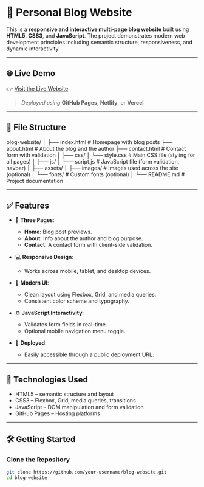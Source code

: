 # 📝 Personal Blog Website

This is a **responsive and interactive multi-page blog website** built using **HTML5**, **CSS3**, and **JavaScript**. The project demonstrates modern web development principles including semantic structure, responsiveness, and dynamic interactivity.

---

## 🌐 Live Demo

👉 [Visit the Live Website](https://your-live-site-link.com)

> _Deployed using_ **GitHub Pages**, **Netlify**, or **Vercel**

---

## 📁 File Structure



blog-website/
│
├── index.html # Homepage with blog posts
├── about.html # About the blog and the author
├── contact.html # Contact form with validation
│
├── css/
│ └── style.css # Main CSS file (styling for all pages)
│
├── js/
│ └── script.js # JavaScript file (form validation, navbar)
│
├── assets/
│ ├── images/ # Images used across the site (optional)
│ └── fonts/ # Custom fonts (optional)
│
└── README.md # Project documentation



---

## ✅ Features

- 📄 **Three Pages**:
  - **Home**: Blog post previews.
  - **About**: Info about the author and blog purpose.
  - **Contact**: A contact form with client-side validation.

- 💻 **Responsive Design**:
  - Works across mobile, tablet, and desktop devices.

- 🎨 **Modern UI**:
  - Clean layout using Flexbox, Grid, and media queries.
  - Consistent color scheme and typography.

- ⚙️ **JavaScript Interactivity**:
  - Validates form fields in real-time.
  - Optional mobile navigation menu toggle.

- 🚀 **Deployed**:
  - Easily accessible through a public deployment URL.

---

## 🧪 Technologies Used

- HTML5 – semantic structure and layout
- CSS3 – Flexbox, Grid, media queries, transitions
- JavaScript – DOM manipulation and form validation
- GitHub Pages  – Hosting platforms

---

## 🛠️ Getting Started

### Clone the Repository

```bash
git clone https://github.com/your-username/blog-website.git
cd blog-website
